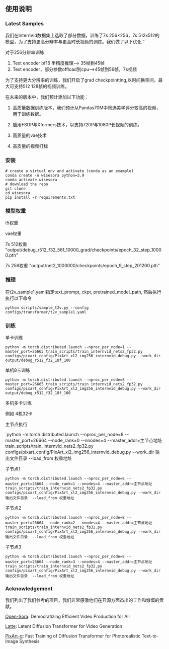 ## 使用说明

### Latest Samples
我们在InternVid数据集上选取了部分数据，训练了7s 256×256，7s 512x512的模型，为了支持更高分辨率与更高时长视频的训练。我们做了以下优化：

对于256分辨率训练
1. Text encoder bf16 半精度推理——> 35帧到45帧
2. Text encoder，部分参数offload到cpu——>45帧到56帧，7s视频

为了支持更大分辨率的训练，我们开启了grad checkpointting,以时间换空间，最大可支持512 128帧的视频训练。

在未来的版本中，我们预计添加以下功能：

1. 高质量数据训练版本，我们预计从Pandas70M中筛选美学评分较高的视频，用于训练数据。

2. 启用FSDP与Xformers技术，以支持720P与1080P长视频的训练。

3. 高质量的vae技术

4. 高质量的视频打标

### 安装
```
# create a virtual env and activate (conda as an example)
conda create -n wisesora python=3.9
conda activate wisesora
# download the repo
git clone 
cd wisesora
pip install -r requirements.txt
```


### 模型权重
t5权重

vae权重

7s 512权重
"output/debug_r512_f32_56f_10000_grad/checkpoints/epoch_32_step_10000.pth"

7s 256权重
"output/net2_1000000/checkpoints/epoch_9_step_201200.pth"

### 推理
在t2v_sample1.yaml指定text_prompt, ckpt, pretrained_model_path, 然后执行执行以下命令

`python scripts/sample_t2v.py --config configs/transformer/t2v_sample1.yaml`

### 训练

单卡训练

`python -m torch.distributed.launch --nproc_per_node=1 --master_port=26665 train_scripts/train_internvid_nets2_fp32.py configs/pixart_config/PixArt_xl2_img256_internvid_debug.py --work_dir output/debug_r512_f32_18f_100`

单机8卡训练

`python -m torch.distributed.launch --nproc_per_node=8 --master_port=26665 train_scripts/train_internvid_nets2_fp32.py configs/pixart_config/PixArt_xl2_img256_internvid_debug.py --work_dir output/debug_r512_f32_18f_100`

多机多卡训练

例如 4机32卡

主节点执行

`python -m torch.distributed.launch --nproc_per_node=8 --master_port=26664 --node_rank=0 --nnodes=4 --master_addr=主节点地址 train_scripts/train_internvid_nets2_fp32.py  configs/pixart_config/PixArt_xl2_img256_internvid_debug.py --work_dir 输出文件目录  --load_from 权重地址

子节点1

`python -m torch.distributed.launch --nproc_per_node=8 --master_port=26664 --node_rank=1 --nnodes=4 --master_addr=主节点地址 train_scripts/train_internvid_nets2_fp32.py  configs/pixart_config/PixArt_xl2_img256_internvid_debug.py --work_dir 输出文件目录  --load_from 权重地址
`

子节点2

`python -m torch.distributed.launch --nproc_per_node=8 --master_port=26664 --node_rank=2 --nnodes=4 --master_addr=主节点地址 train_scripts/train_internvid_nets2_fp32.py  configs/pixart_config/PixArt_xl2_img256_internvid_debug.py --work_dir 输出文件目录  --load_from 权重地址
`

子节点3

`python -m torch.distributed.launch --nproc_per_node=8 --master_port=26664 --node_rank=3 --nnodes=4 --master_addr=主节点地址 train_scripts/train_internvid_nets2_fp32.py  configs/pixart_config/PixArt_xl2_img256_internvid_debug.py --work_dir 输出文件目录  --load_from 权重地址
`

### Acknowledgement
我们列出了我们参考的项目，我们非常感激他们在开源方面杰出的工作和慷慨的贡献。

[Open-Sora](https://github.com/hpcaitech/Open-Sora): Democratizing Efficient Video Production for All

[Latte](https://github.com/Vchitect/Latte): Latent Diffusion Transformer for Video Generation

[PixArt-α](https://github.com/PixArt-alpha/PixArt-alpha): Fast Training of Diffusion Transformer for Photorealistic Text-to-Image Synthesis